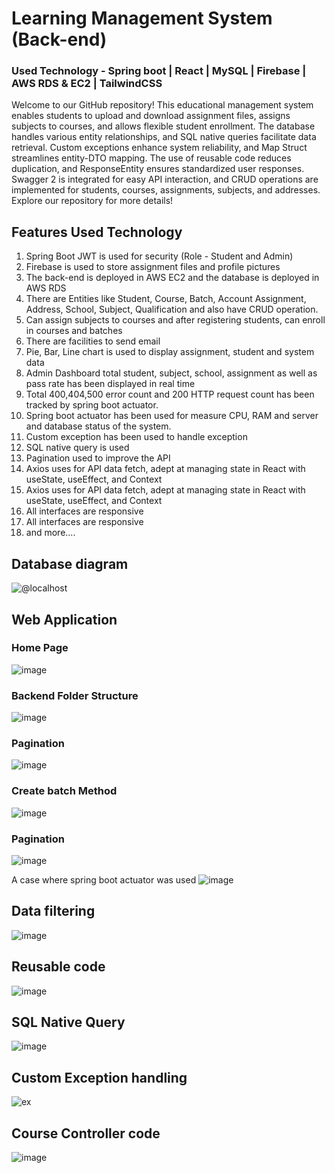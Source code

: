 # Learning Management System (Back-end)

### Used Technology -  Spring boot | React | MySQL | Firebase | AWS RDS & EC2 | TailwindCSS

Welcome to our GitHub repository! This educational management system enables students to upload and download assignment files, assigns subjects to courses, and allows flexible student enrollment. The database handles various entity relationships, and SQL native queries facilitate data retrieval. Custom exceptions enhance system reliability, and Map Struct streamlines entity-DTO mapping. The use of reusable code reduces duplication, and ResponseEntity ensures standardized user responses. Swagger 2 is integrated for easy API interaction, and CRUD operations are implemented for students, courses, assignments, subjects, and addresses. Explore our repository for more details!

## Features Used Technology
1. Spring Boot JWT is used for security (Role - Student and Admin)
2. Firebase is used to store assignment files and profile pictures
3. The back-end is deployed in AWS EC2 and the database is deployed in AWS RDS
4. There are Entities like Student, Course, Batch, Account Assignment, Address, School, Subject, Qualification and also have CRUD operation.
5. Can assign subjects to courses and after registering students, can enroll in courses and batches
6. There are facilities to send email
7. Pie, Bar, Line chart is used to display assignment, student and system data
8. Admin Dashboard total student, subject, school, assignment as well as pass rate has been displayed in real time
9. Total 400,404,500 error count and 200 HTTP request count has been tracked by spring boot actuator.
10. Spring boot actuator has been used for measure CPU, RAM and server
and database status of the system.
11. Custom exception has been used to handle exception
12. SQL native query is used
13. Pagination used to improve the API
14. Axios uses for API data fetch, adept at managing state in React with
useState, useEffect, and Context
14. Axios uses for API data fetch, adept at managing state in React with
useState, useEffect, and Context
15. All interfaces are responsive
16. All interfaces are responsive
17. and more....

## Database diagram
![@localhost](https://github.com/LakshanChinthaka/backend-royal-lms-system/assets/115285758/189ab9f8-103f-4d34-bea0-66b69000d305)

## Web Application 

### Home Page
![image](https://github.com/LakshanChinthaka/backend-royal-lms-system/assets/115285758/48670d4d-108d-44c8-b3c2-2c946272593f)

### Backend Folder Structure
![image](https://github.com/LakshanChinthaka/backend-royal-lms-system/assets/115285758/4db33c05-adac-45e0-966d-be891f96b645)


### Pagination
![image](https://github.com/LakshanChinthaka/backend-royal-lms-system/assets/115285758/3ced5327-19fc-4cdb-aac1-7fc8db1488bf)

### Create batch Method
![image](https://github.com/LakshanChinthaka/backend-royal-lms-system/assets/115285758/6c81f7b2-61c9-466e-aa29-8499983c0f1a)

### Pagination 
![image](https://github.com/LakshanChinthaka/learning-management-system/assets/115285758/690d4f72-c884-4205-a4a7-f51fa082c507)

A case where spring boot actuator was used
![image](https://github.com/LakshanChinthaka/backend-royal-lms-system/assets/115285758/dda62664-e9e0-48e7-9567-fa84c10ff0e8)

##  Data filtering
![image](https://github.com/LakshanChinthaka/learning-management-system/assets/115285758/2671c17d-143f-467d-9c89-4df0b480272a)

##  Reusable code
![image](https://github.com/LakshanChinthaka/learning-management-system/assets/115285758/4525fd69-67cc-42a2-a55a-5ff0b1d2a3b9)

## SQL Native Query
![image](https://github.com/LakshanChinthaka/learning-management-system/assets/115285758/a0e93021-3c36-45c1-915c-ee93e6315394)

## Custom Exception handling 
![ex](https://github.com/LakshanChinthaka/point-of-sale-system/assets/115285758/042ee44c-8732-4599-ab1b-24650a0c0fa7)

## Course Controller code 
![image](https://github.com/LakshanChinthaka/learning-management-system/assets/115285758/92eab678-338d-49bc-9c14-e35bd80d7905)


